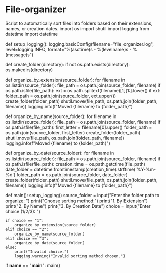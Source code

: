 # File-organizer
Script to automatically sort files into folders based on their extensions, names, or creation dates.
import os
import shutil
import logging
from datetime import datetime

def setup_logging():
    logging.basicConfig(filename="file_organizer.log", level=logging.INFO,
                        format="%(asctime)s - %(levelname)s - %(message)s")

def create_folder(directory):
    if not os.path.exists(directory):
        os.makedirs(directory)

def organize_by_extension(source_folder):
    for filename in os.listdir(source_folder):
        file_path = os.path.join(source_folder, filename)
        if os.path.isfile(file_path):
            ext = os.path.splitext(filename)[1][1:].lower()
            if ext:
                folder_path = os.path.join(source_folder, ext.upper())
                create_folder(folder_path)
                shutil.move(file_path, os.path.join(folder_path, filename))
                logging.info(f"Moved {filename} to {folder_path}")

def organize_by_name(source_folder):
    for filename in os.listdir(source_folder):
        file_path = os.path.join(source_folder, filename)
        if os.path.isfile(file_path):
            first_letter = filename[0].upper()
            folder_path = os.path.join(source_folder, first_letter)
            create_folder(folder_path)
            shutil.move(file_path, os.path.join(folder_path, filename))
            logging.info(f"Moved {filename} to {folder_path}")

def organize_by_date(source_folder):
    for filename in os.listdir(source_folder):
        file_path = os.path.join(source_folder, filename)
        if os.path.isfile(file_path):
            creation_time = os.path.getctime(file_path)
            date_folder = datetime.fromtimestamp(creation_time).strftime('%Y-%m-%d')
            folder_path = os.path.join(source_folder, date_folder)
            create_folder(folder_path)
            shutil.move(file_path, os.path.join(folder_path, filename))
            logging.info(f"Moved {filename} to {folder_path}")

def main():
    setup_logging()
    source_folder = input("Enter the folder path to organize: ")
    print("Choose sorting method:")
    print("1. By Extension")
    print("2. By Name")
    print("3. By Creation Date")
    choice = input("Enter choice (1/2/3): ")
    
    if choice == "1":
        organize_by_extension(source_folder)
    elif choice == "2":
        organize_by_name(source_folder)
    elif choice == "3":
        organize_by_date(source_folder)
    else:
        print("Invalid choice.")
        logging.warning("Invalid sorting method chosen.")

if __name__ == "__main__":
    main()

